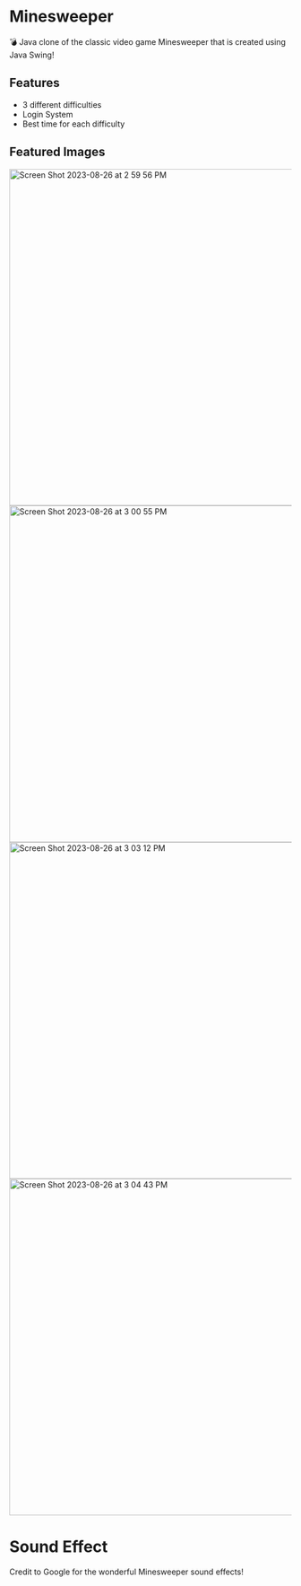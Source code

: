 # Minesweeper

💣 Java clone of the classic video game Minesweeper that is created using Java Swing! 

## Features
- 3 different difficulties
- Login System
- Best time for each difficulty

## Featured Images
<img width="600" alt="Screen Shot 2023-08-26 at 2 59 56 PM" src="https://github.com/jiasunzhu613/Minesweeper/assets/93874922/cf0c0c51-5e73-4796-a78e-461f352575a8">
<img width="600" alt="Screen Shot 2023-08-26 at 3 00 55 PM" src="https://github.com/jiasunzhu613/Minesweeper/assets/93874922/f794437a-bbdf-443b-bc5f-8f10f4c85a77">
<img width="600" alt="Screen Shot 2023-08-26 at 3 03 12 PM" src="https://github.com/jiasunzhu613/Minesweeper/assets/93874922/10ac74de-be87-454d-8808-555e12e9c714">
<img width="600" alt="Screen Shot 2023-08-26 at 3 04 43 PM" src="https://github.com/jiasunzhu613/Minesweeper/assets/93874922/b5465ebf-87cd-4208-ac26-3c3338063dd9">



# Sound Effect
Credit to Google for the wonderful Minesweeper sound effects!
